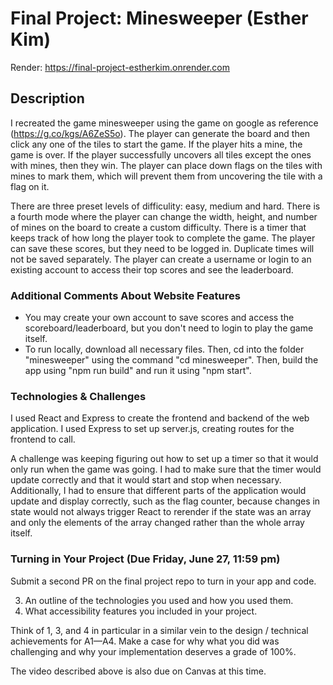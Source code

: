 # Final Project: Minesweeper (Esther Kim)

Render: https://final-project-estherkim.onrender.com

## Description
I recreated the game minesweeper using the game on google as reference (https://g.co/kgs/A6ZeS5o). The player can generate the board and then click any one of the tiles to start the game. If the player hits a mine, the game is over. If the player successfully uncovers all tiles except the ones with mines, then they win. The player can place down flags on the tiles with mines to mark them, which will prevent them from uncovering the tile with a flag on it.

There are three preset levels of difficulity: easy, medium and hard. There is a fourth mode where the player can change the width, height, and number of mines on the board to create a custom difficulty. There is a timer that keeps track of how long the player took to complete the game. The player can save these scores, but they need to be logged in. Duplicate times will not be saved separately. The player can create a username or login to an existing account to access their top scores and see the leaderboard.

### Additional Comments About Website Features
- You may create your own account to save scores and access the scoreboard/leaderboard, but you don't need to login to play the game itself.
- To run locally, download all necessary files. Then, cd into the folder "minesweeper" using the command "cd minesweeper". Then, build the app using "npm run build" and run it using "npm start".

### Technologies & Challenges
I used React and Express to create the frontend and backend of the web application. I used Express to set up server.js, creating routes for the frontend to call. 

A challenge was keeping figuring out how to set up a timer so that it would only run when the game was going. I had to make sure that the timer would update correctly and that it would start and stop when necessary. Additionally, I had to ensure that different parts of the application would update and display correctly, such as the flag counter, because changes in state would not always trigger React to rerender if the state was an array and only the elements of the array changed rather than the whole array itself.

### Turning in Your Project (Due Friday, June 27, 11:59 pm)

Submit a second PR on the final project repo to turn in your app and code.

3. An outline of the technologies you used and how you used them.
6. What accessibility features you included in your project.

Think of 1, 3, and 4 in particular in a similar vein to the design / technical achievements for A1—A4. Make a case for why what you did was challenging and why your implementation deserves a grade of 100%.

The video described above is also due on Canvas at this time.
